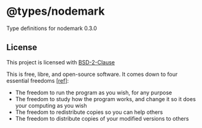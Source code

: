 # @types/nodemark

Type definitions for nodemark 0.3.0

## License

This project is licensed with [BSD-2-Clause](./LICENSE)

This is free, libre, and open-source software. It comes down to four essential freedoms [[ref]](https://seirdy.one/2021/01/27/whatsapp-and-the-domestication-of-users.html#fnref:2):

-   The freedom to run the program as you wish, for any purpose
-   The freedom to study how the program works, and change it so it does your computing as you wish
-   The freedom to redistribute copies so you can help others
-   The freedom to distribute copies of your modified versions to others
